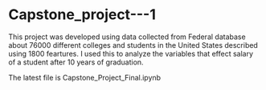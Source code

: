 # Capstone_project---1
This project was developed using data collected from Federal database about 76000 different colleges and students in the United States described using 1800 feartures. I used this to analyze the variables that effect salary of a student after 10 years of  graduation.  

The latest file is Capstone_Project_Final.ipynb    
   
 
